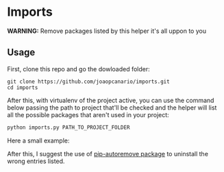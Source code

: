 # Imports

__WARNING:__ Remove packages listed by this helper it's all uppon to you

## Usage

First, clone this repo and go the dowloaded folder:

```console
git clone https://github.com/joaopcanario/imports.git
cd imports
```

After this, with virtualenv of the project active, you can use the command below passing the path to project that'll be checked and the helper will list all the possible packages that aren't used in your project:

```python
python imports.py PATH_TO_PROJECT_FOLDER
```

Here a small example:



After this, I suggest the use of [pip-autoremove package](https://github.com/invl/pip-autoremove) to uninstall the wrong entries listed.
